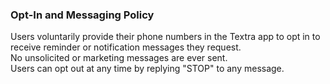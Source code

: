### Opt-In and Messaging Policy

Users voluntarily provide their phone numbers in the Textra app to opt in to receive reminder or notification messages they request.  
No unsolicited or marketing messages are ever sent.  
Users can opt out at any time by replying "STOP" to any message.
